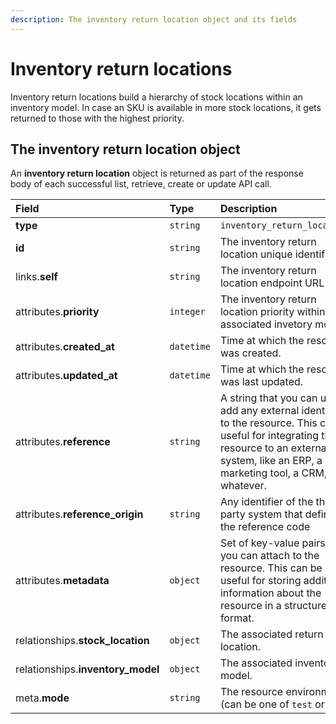 ```yaml
---
description: The inventory return location object and its fields
---
```


# Inventory return locations

Inventory return locations build a hierarchy of stock locations within an inventory model. In case an SKU is available in more stock locations, it gets returned to those with the highest priority.

## The inventory return location object

An **inventory return location** object is returned as part of the response body of each successful list, retrieve, create or update API call.

| Field | Type | Description |
| :--- | :--- | :--- |
| **type** | `string` | `inventory_return_locations` |
| **id** | `string` | The inventory return location unique identifier |
| links.**self** | `string` | The inventory return location endpoint URL |
| attributes.**priority** | `integer` | The inventory return location priority within the associated invetory model. |
| attributes.**created\_at** | `datetime` | Time at which the resource was created. |
| attributes.**updated\_at** | `datetime` | Time at which the resource was last updated. |
| attributes.**reference** | `string` | A string that you can use to add any external identifier to the resource. This can be useful for integrating the resource to an external system, like an ERP, a marketing tool, a CRM, or whatever. |
| attributes.**reference\_origin** | `string` | Any identifier of the third party system that defines the reference code |
| attributes.**metadata** | `object` | Set of key-value pairs that you can attach to the resource. This can be useful for storing additional information about the resource in a structured format. |
| relationships.**stock\_location** | `object` | The associated return location. |
| relationships.**inventory\_model** | `object` | The associated inventory model. |
| meta.**mode** | `string` | The resource environment \(can be one of `test` or `live`\) |

